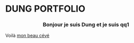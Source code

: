 # DUNG PORTFOLIO
<div align="center">
 <h3>Bonjour je suis Dung et je suis qq1</h3>
 </div>
 <p> Voilà <a href="https://github.com/Doong307/DO-Thuy-Dung/blob/main/CV%20Indesign%203.pdf" target="_blank">mon beau cévé</a></p>
